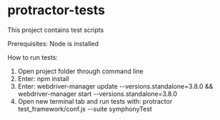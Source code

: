 # protractor-tests

This project contains test scripts

Prerequisites: Node is installed <br>

How to run tests:
  1. Open project folder through command line
  2. Enter: npm install
  3. Enter: webdriver-manager update --versions.standalone=3.8.0 && webdriver-manager start --versions.standalone=3.8.0
  4. Open new terminal tab and run tests with: protractor test_framework/conf.js --suite symphonyTest
